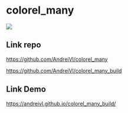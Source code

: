 # colorel_many

![](https://andreivl.github.io/colorel_many_build/images/preview-img-colorel-many.jpg)

## Link repo
https://github.com/AndreiVl/colorel_many

https://github.com/AndreiVl/colorel_many_build

## Link Demo
https://andreivl.github.io/colorel_many_build/